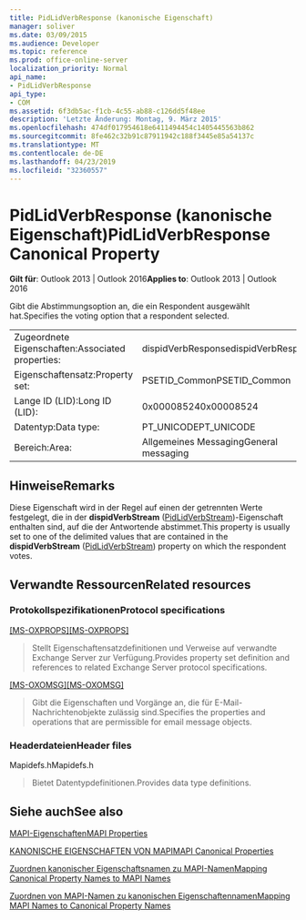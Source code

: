 ```yaml
---
title: PidLidVerbResponse (kanonische Eigenschaft)
manager: soliver
ms.date: 03/09/2015
ms.audience: Developer
ms.topic: reference
ms.prod: office-online-server
localization_priority: Normal
api_name:
- PidLidVerbResponse
api_type:
- COM
ms.assetid: 6f3db5ac-f1cb-4c55-ab88-c126dd5f48ee
description: 'Letzte Änderung: Montag, 9. März 2015'
ms.openlocfilehash: 474df017954618e6411494454c1405445563b862
ms.sourcegitcommit: 8fe462c32b91c87911942c188f3445e85a54137c
ms.translationtype: MT
ms.contentlocale: de-DE
ms.lasthandoff: 04/23/2019
ms.locfileid: "32360557"
---
```

# <a name="pidlidverbresponse-canonical-property"></a><span data-ttu-id="00a9c-103">PidLidVerbResponse (kanonische Eigenschaft)</span><span class="sxs-lookup"><span data-stu-id="00a9c-103">PidLidVerbResponse Canonical Property</span></span>

  
  
<span data-ttu-id="00a9c-104">**Gilt für**: Outlook 2013 | Outlook 2016</span><span class="sxs-lookup"><span data-stu-id="00a9c-104">**Applies to**: Outlook 2013 | Outlook 2016</span></span> 
  
<span data-ttu-id="00a9c-105">Gibt die Abstimmungsoption an, die ein Respondent ausgewählt hat.</span><span class="sxs-lookup"><span data-stu-id="00a9c-105">Specifies the voting option that a respondent selected.</span></span>
  
|||
|:-----|:-----|
|<span data-ttu-id="00a9c-106">Zugeordnete Eigenschaften:</span><span class="sxs-lookup"><span data-stu-id="00a9c-106">Associated properties:</span></span>  <br/> |<span data-ttu-id="00a9c-107">dispidVerbResponse</span><span class="sxs-lookup"><span data-stu-id="00a9c-107">dispidVerbResponse</span></span>  <br/> |
|<span data-ttu-id="00a9c-108">Eigenschaftensatz:</span><span class="sxs-lookup"><span data-stu-id="00a9c-108">Property set:</span></span>  <br/> |<span data-ttu-id="00a9c-109">PSETID_Common</span><span class="sxs-lookup"><span data-stu-id="00a9c-109">PSETID_Common</span></span>  <br/> |
|<span data-ttu-id="00a9c-110">Lange ID (LID):</span><span class="sxs-lookup"><span data-stu-id="00a9c-110">Long ID (LID):</span></span>  <br/> |<span data-ttu-id="00a9c-111">0x00008524</span><span class="sxs-lookup"><span data-stu-id="00a9c-111">0x00008524</span></span>  <br/> |
|<span data-ttu-id="00a9c-112">Datentyp:</span><span class="sxs-lookup"><span data-stu-id="00a9c-112">Data type:</span></span>  <br/> |<span data-ttu-id="00a9c-113">PT_UNICODE</span><span class="sxs-lookup"><span data-stu-id="00a9c-113">PT_UNICODE</span></span>  <br/> |
|<span data-ttu-id="00a9c-114">Bereich:</span><span class="sxs-lookup"><span data-stu-id="00a9c-114">Area:</span></span>  <br/> |<span data-ttu-id="00a9c-115">Allgemeines Messaging</span><span class="sxs-lookup"><span data-stu-id="00a9c-115">General messaging</span></span>  <br/> |
   
## <a name="remarks"></a><span data-ttu-id="00a9c-116">Hinweise</span><span class="sxs-lookup"><span data-stu-id="00a9c-116">Remarks</span></span>

<span data-ttu-id="00a9c-117">Diese Eigenschaft wird in der Regel auf einen der getrennten Werte festgelegt, die in der **dispidVerbStream** ([PidLidVerbStream](pidlidverbstream-canonical-property.md))-Eigenschaft enthalten sind, auf die der Antwortende abstimmet.</span><span class="sxs-lookup"><span data-stu-id="00a9c-117">This property is usually set to one of the delimited values that are contained in the **dispidVerbStream** ([PidLidVerbStream](pidlidverbstream-canonical-property.md)) property on which the respondent votes.</span></span>
  
## <a name="related-resources"></a><span data-ttu-id="00a9c-118">Verwandte Ressourcen</span><span class="sxs-lookup"><span data-stu-id="00a9c-118">Related resources</span></span>

### <a name="protocol-specifications"></a><span data-ttu-id="00a9c-119">Protokollspezifikationen</span><span class="sxs-lookup"><span data-stu-id="00a9c-119">Protocol specifications</span></span>

<span data-ttu-id="00a9c-120">[[MS-OXPROPS]](https://msdn.microsoft.com/library/f6ab1613-aefe-447d-a49c-18217230b148%28Office.15%29.aspx)</span><span class="sxs-lookup"><span data-stu-id="00a9c-120">[[MS-OXPROPS]](https://msdn.microsoft.com/library/f6ab1613-aefe-447d-a49c-18217230b148%28Office.15%29.aspx)</span></span>
  
> <span data-ttu-id="00a9c-121">Stellt Eigenschaftensatzdefinitionen und Verweise auf verwandte Exchange Server zur Verfügung.</span><span class="sxs-lookup"><span data-stu-id="00a9c-121">Provides property set definition and references to related Exchange Server protocol specifications.</span></span>
    
<span data-ttu-id="00a9c-122">[[MS-OXOMSG]](https://msdn.microsoft.com/library/daa9120f-f325-4afb-a738-28f91049ab3c%28Office.15%29.aspx)</span><span class="sxs-lookup"><span data-stu-id="00a9c-122">[[MS-OXOMSG]](https://msdn.microsoft.com/library/daa9120f-f325-4afb-a738-28f91049ab3c%28Office.15%29.aspx)</span></span>
  
> <span data-ttu-id="00a9c-123">Gibt die Eigenschaften und Vorgänge an, die für E-Mail-Nachrichtenobjekte zulässig sind.</span><span class="sxs-lookup"><span data-stu-id="00a9c-123">Specifies the properties and operations that are permissible for email message objects.</span></span>
    
### <a name="header-files"></a><span data-ttu-id="00a9c-124">Headerdateien</span><span class="sxs-lookup"><span data-stu-id="00a9c-124">Header files</span></span>

<span data-ttu-id="00a9c-125">Mapidefs.h</span><span class="sxs-lookup"><span data-stu-id="00a9c-125">Mapidefs.h</span></span>
  
> <span data-ttu-id="00a9c-126">Bietet Datentypdefinitionen.</span><span class="sxs-lookup"><span data-stu-id="00a9c-126">Provides data type definitions.</span></span>
    
## <a name="see-also"></a><span data-ttu-id="00a9c-127">Siehe auch</span><span class="sxs-lookup"><span data-stu-id="00a9c-127">See also</span></span>



[<span data-ttu-id="00a9c-128">MAPI-Eigenschaften</span><span class="sxs-lookup"><span data-stu-id="00a9c-128">MAPI Properties</span></span>](mapi-properties.md)
  
[<span data-ttu-id="00a9c-129">KANONISCHE EIGENSCHAFTEN VON MAPI</span><span class="sxs-lookup"><span data-stu-id="00a9c-129">MAPI Canonical Properties</span></span>](mapi-canonical-properties.md)
  
[<span data-ttu-id="00a9c-130">Zuordnen kanonischer Eigenschaftsnamen zu MAPI-Namen</span><span class="sxs-lookup"><span data-stu-id="00a9c-130">Mapping Canonical Property Names to MAPI Names</span></span>](mapping-canonical-property-names-to-mapi-names.md)
  
[<span data-ttu-id="00a9c-131">Zuordnen von MAPI-Namen zu kanonischen Eigenschaftennamen</span><span class="sxs-lookup"><span data-stu-id="00a9c-131">Mapping MAPI Names to Canonical Property Names</span></span>](mapping-mapi-names-to-canonical-property-names.md)

